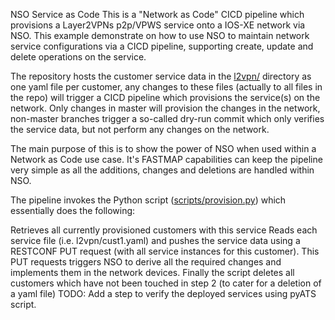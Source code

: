NSO Service as Code
This is a "Network as Code" CICD pipeline which provisions a Layer2VPNs p2p/VPWS service onto a IOS-XE network via NSO. This example demonstrate on how to use NSO to maintain network service configurations via a CICD pipeline, supporting create, update and delete operations on the service.

The repository hosts the customer service data in the [l2vpn/](https://github.com/oboehmer/nso-service-as-code/tree/master/l2vpn) directory as one yaml file per customer, any changes to these files (actually to all files in the repo) will trigger a CICD pipeline which provisions the service(s) on the network.
Only changes in master will provision the changes in the network, non-master branches trigger a so-called dry-run commit which only verifies the service data, but not perform any changes on the network.

The main purpose of this is to show the power of NSO when used within a Network as Code use case. It's FASTMAP capabilities can keep the pipeline very simple as all the additions, changes and deletions are handled within NSO.

The pipeline invokes the Python script ([scripts/provision.py](https://github.com/oboehmer/nso-service-as-code/blob/master/scripts/provision.py)) which essentially does the following:

Retrieves all currently provisioned customers with this service
Reads each service file (i.e. l2vpn/cust1.yaml) and pushes the service data using a RESTCONF PUT request (with all service instances for this customer). This PUT requests triggers NSO to derive all the required changes and implements them in the network devices.
Finally the script deletes all customers which have not been touched in step 2 (to cater for a deletion of a yaml file)
TODO: Add a step to verify the deployed services using pyATS script.
